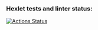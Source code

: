 ### Hexlet tests and linter status:
[![Actions Status](https://github.com/fjellrevv/js-react-development-project-12/actions/workflows/hexlet-check.yml/badge.svg)](https://github.com/fjellrevv/js-react-development-project-12/actions)
